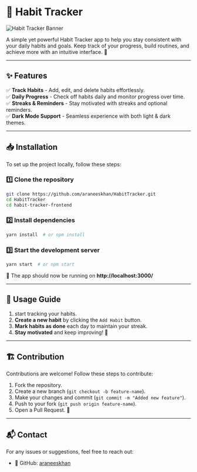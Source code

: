 # 📌 Habit Tracker

![Habit Tracker Banner](https://via.placeholder.com/1000x300?text=Habit+Tracker)

A simple yet powerful Habit Tracker app to help you stay consistent with your daily habits and goals. Keep track of your progress, build routines, and achieve more with an intuitive interface. 🚀

---

## ✨ Features

✅ **Track Habits** - Add, edit, and delete habits effortlessly.  
✅ **Daily Progress** - Check off habits daily and monitor progress over time.  
✅ **Streaks & Reminders** - Stay motivated with streaks and optional reminders.  
✅ **Dark Mode Support** - Seamless experience with both light & dark themes.  

---

## 📥 Installation

To set up the project locally, follow these steps:

### 1️⃣ Clone the repository
```sh
git clone https://github.com/araneeskhan/HabitTracker.git
cd HabitTracker
cd habit-tracker-frontend
```

### 2️⃣ Install dependencies
```sh
yarn install  # or npm install
```

### 3️⃣ Start the development server
```sh
yarn start  # or npm start
```

🚀 The app should now be running on **http://localhost:3000/**

---

## 📌 Usage Guide

1. start tracking your habits.
2. **Create a new habit** by clicking the `Add Habit` button.
3. **Mark habits as done** each day to maintain your streak.
4. **Stay motivated** and keep improving! 🎯

---

## 🏗️ Contribution

Contributions are welcome! Follow these steps to contribute:

1. Fork the repository.
2. Create a new branch (`git checkout -b feature-name`).
3. Make your changes and commit (`git commit -m "Added new feature"`).
4. Push to your fork (`git push origin feature-name`).
5. Open a Pull Request. 🎉

---

## 📬 Contact

For any issues or suggestions, feel free to reach out:
- 🔗 GitHub: [araneeskhan](https://github.com/araneeskhan)




